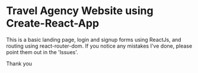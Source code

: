 # Travel Agency Website using Create-React-App

This is a basic landing page, login and signup forms using ReactJs, and routing using react-router-dom.
If you notice any mistakes I've done, please point them out in the 'Issues'.

Thank you
